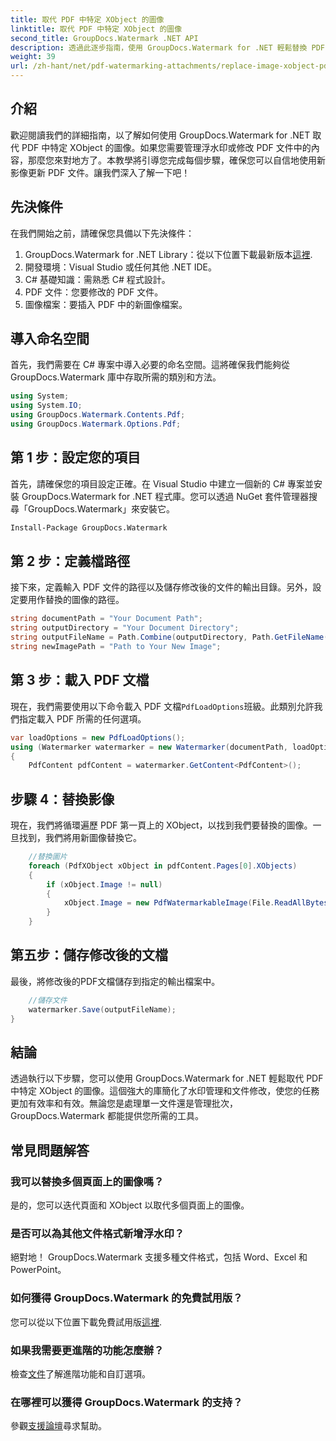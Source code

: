 ```yaml
---
title: 取代 PDF 中特定 XObject 的圖像
linktitle: 取代 PDF 中特定 XObject 的圖像
second_title: GroupDocs.Watermark .NET API
description: 透過此逐步指南，使用 GroupDocs.Watermark for .NET 輕鬆替換 PDF 中的影像。非常適合高效管理 PDF 內容。
weight: 39
url: /zh-hant/net/pdf-watermarking-attachments/replace-image-xobject-pdf/
---
```

## 介紹
歡迎閱讀我們的詳細指南，以了解如何使用 GroupDocs.Watermark for .NET 取代 PDF 中特定 XObject 的圖像。如果您需要管理浮水印或修改 PDF 文件中的內容，那麼您來對地方了。本教學將引導您完成每個步驟，確保您可以自信地使用新影像更新 PDF 文件。讓我們深入了解一下吧！
## 先決條件
在我們開始之前，請確保您具備以下先決條件：
1.  GroupDocs.Watermark for .NET Library：從以下位置下載最新版本[這裡](https://releases.groupdocs.com/Watermark/net/).
2. 開發環境：Visual Studio 或任何其他 .NET IDE。
3. C# 基礎知識：需熟悉 C# 程式設計。
4. PDF 文件：您要修改的 PDF 文件。
5. 圖像檔案：要插入 PDF 中的新圖像檔案。

## 導入命名空間
首先，我們需要在 C# 專案中導入必要的命名空間。這將確保我們能夠從 GroupDocs.Watermark 庫中存取所需的類別和方法。
```csharp
using System;
using System.IO;
using GroupDocs.Watermark.Contents.Pdf;
using GroupDocs.Watermark.Options.Pdf;
```
## 第 1 步：設定您的項目
首先，請確保您的項目設定正確。在 Visual Studio 中建立一個新的 C# 專案並安裝 GroupDocs.Watermark for .NET 程式庫。您可以透過 NuGet 套件管理器搜尋「GroupDocs.Watermark」來安裝它。
```sh
Install-Package GroupDocs.Watermark
```
## 第 2 步：定義檔路徑
接下來，定義輸入 PDF 文件的路徑以及儲存修改後的文件的輸出目錄。另外，設定要用作替換的圖像的路徑。
```csharp
string documentPath = "Your Document Path";
string outputDirectory = "Your Document Directory";
string outputFileName = Path.Combine(outputDirectory, Path.GetFileName(documentPath));
string newImagePath = "Path to Your New Image";
```
## 第 3 步：載入 PDF 文檔
現在，我們需要使用以下命令載入 PDF 文檔`PdfLoadOptions`班級。此類別允許我們指定載入 PDF 所需的任何選項。
```csharp
var loadOptions = new PdfLoadOptions();
using (Watermarker watermarker = new Watermarker(documentPath, loadOptions))
{
    PdfContent pdfContent = watermarker.GetContent<PdfContent>();
```
## 步驟 4：替換影像
現在，我們將循環遍歷 PDF 第一頁上的 XObject，以找到我們要替換的圖像。一旦找到，我們將用新圖像替換它。
```csharp
    //替換圖片
    foreach (PdfXObject xObject in pdfContent.Pages[0].XObjects)
    {
        if (xObject.Image != null)
        {
            xObject.Image = new PdfWatermarkableImage(File.ReadAllBytes(newImagePath));
        }
    }
```
## 第五步：儲存修改後的文檔
最後，將修改後的PDF文檔儲存到指定的輸出檔案中。
```csharp
    //儲存文件
    watermarker.Save(outputFileName);
}
```

## 結論
透過執行以下步驟，您可以使用 GroupDocs.Watermark for .NET 輕鬆取代 PDF 中特定 XObject 的圖像。這個強大的庫簡化了水印管理和文件修改，使您的任務更加有效率和有效。無論您是處理單一文件還是管理批次，GroupDocs.Watermark 都能提供您所需的工具。
## 常見問題解答
### 我可以替換多個頁面上的圖像嗎？
是的，您可以迭代頁面和 XObject 以取代多個頁面上的圖像。
### 是否可以為其他文件格式新增浮水印？
絕對地！ GroupDocs.Watermark 支援多種文件格式，包括 Word、Excel 和 PowerPoint。
### 如何獲得 GroupDocs.Watermark 的免費試用版？
您可以從以下位置下載免費試用版[這裡](https://releases.groupdocs.com/).
### 如果我需要更進階的功能怎麼辦？
檢查[文件](https://tutorials.groupdocs.com/Watermark/net/)了解進階功能和自訂選項。
### 在哪裡可以獲得 GroupDocs.Watermark 的支持？
參觀[支援論壇](https://forum.groupdocs.com/c/watermark/19)尋求幫助。